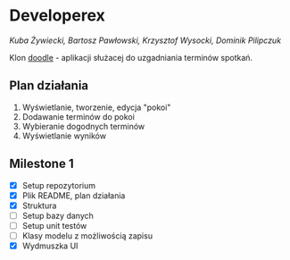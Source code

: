 # Developerex
*Kuba Żywiecki, Bartosz Pawłowski, Krzysztof Wysocki, Dominik Pilipczuk*

Klon [doodle](https://doodle.com) - aplikacji służacej do uzgadniania terminów
spotkań.

## Plan działania
1. Wyświetlanie, tworzenie, edycja "pokoi"
2. Dodawanie terminów do pokoi
3. Wybieranie dogodnych terminów
4. Wyświetlanie wyników

## Milestone 1
- [x] Setup repozytorium
- [x] Plik README, plan działania
- [x] Struktura
- [ ] Setup bazy danych
- [ ] Setup unit testów
- [ ] Klasy modelu z możliwością zapisu
- [x] Wydmuszka UI
